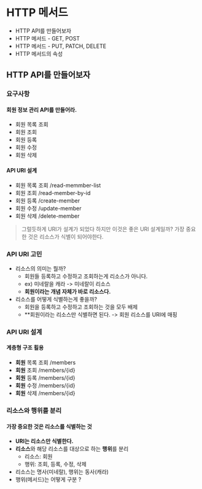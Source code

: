 # HTTP 메서드
- HTTP API를 만들어보자
- HTTP 메서드 - GET, POST
- HTTP 메서드 - PUT, PATCH, DELETE
- HTTP 메서드의 속성

## HTTP API를 만들어보자

### 요구사항

#### 회원 정보 관리 API를 만들어라.
- 회원 목록 조회
- 회원 조회
- 회원 등록
- 회원 수정
- 회원 삭제

#### API URI 설계
- 회원 목록 조회 /read-memmber-list
- 회원 조회 /read-member-by-id
- 회원 등록 /create-member
- 회원 수정 /update-member
- 회원 삭제 /delete-member

> 그럴듯하게 URI가 설계가 되었다 하지만 이것은 좋은 URI 설계일까?
가장 중요한 것은 리소스가 식별이 되어야한다.

### API URI 고민

- 리소스의 의미는 뭘까?
  - 회원들 등록하고 수정하고 조회하는게 리소스가 아니다.
  - ex) 미네랄을 캐라 -> 미네랄이 리소스
  - **회원이라는 개념 자체가 바로 리소스다.**
- 리소스를 어떻게 식별하는게 좋을까?
  - 회원을 등록하고 수정하고 조회하는 것을 모두 배제
  - **회원이라는 리소스만 식별하면 된다. -> 회원 리소스를 URI에 매핑

### API URI 설계
#### 계층형 구조 횔용
- **회원** 목록 조회 /members
- **회원** 조회 /members/{id}
- **회원** 등록 /members/{id}
- **회원** 수정 /members/{id}
- **회원** 삭제 /members/{id}

### 리소스와 행위를 분리

#### 가장 중요한 것은 리소스를 식별하는 것
- **URI는 리소스만 식별한다.**
- **리소스**와 해당 리소스를 대상으로 하는 **행위**를 분리
  - 리소스: 회원
  - 행위: 조회, 등록, 수정, 삭제
- 리소스는 명사(미네랄), 행위는 동사(캐라)
- 행위(메서드)는 어떻게 구분 ?


